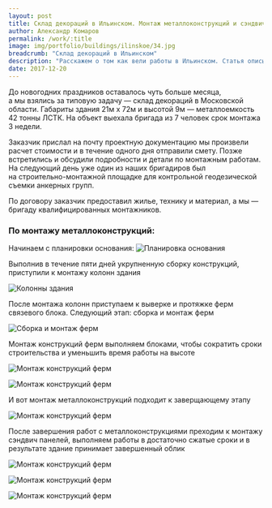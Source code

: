 ```yaml
---
layout: post
title: Склад декораций в Ильинском. Монтаж металлоконструкций и сэндвич-панелей
author: Александр Комаров
permalink: /work/:title
image: img/portfolio/buildings/ilinskoe/34.jpg
breadcrumb: "Склад декораций в Ильинском"
description: "Расскажем о том как вели работы в Ильинском. Статья описывает шаги с момента контакта с заказчиком до построенного каркаса из ЛСТК"
date: 2017-12-20
---
```


До&nbsp;новогодних праздников оставалось чуть больше месяца, а&nbsp;мы&nbsp;взялись за&nbsp;типовую задачу&nbsp;&mdash; склад декораций в&nbsp;Московской области. Габариты здания 21м х&nbsp;72м и&nbsp;высотой 9м&nbsp;&mdash; металлоемкость 42&nbsp;тонны ЛСТК. На&nbsp;объект выехала бригада из&nbsp;7&nbsp;человек срок монтажа 3&nbsp;недели.

Заказчик прислал на&nbsp;почту проектную документацию мы&nbsp;произвели расчет стоимости и&nbsp;в&nbsp;течение одного дня отправили смету. Позже встретились и&nbsp;обсудили подробности и&nbsp;детали по&nbsp;монтажным работам. На&nbsp;следующий день уже один из&nbsp;наших бригадиров был на&nbsp;строительно-монтажной площадке для контрольной геодезической съемки анкерных групп.

По&nbsp;договору заказчик предоставил жилье, технику и&nbsp;материал, а&nbsp;мы&nbsp;&mdash; бригаду квалифицированных монтажников.

### По&nbsp;монтажу металлоконструкций:
Начинаем с&nbsp;планировки основания:
![Планировка основания](img/portfolio/buildings/ilinskoe/14.jpg "Планировка основания")

Выполнив в&nbsp;течение пяти дней укрупненную сборку конструкций, приступили к&nbsp;монтажу колонн здания

![Колонны здания](img/portfolio/buildings/ilinskoe/11.jpg "Колонны здания")

После монтажа колонн приступаем к&nbsp;выверке и&nbsp;протяжке ферм связевого блока.
Следующий этап: сборка и&nbsp;монтаж ферм

![Сборка и монтаж ферм](img/portfolio/buildings/ilinskoe/15.jpg "Сборка и монтаж ферм")

Монтаж конструкций ферм выполняем блоками, чтобы сократить сроки строительства и&nbsp;уменьшить время работы на&nbsp;высоте

![Монтаж конструкций ферм](img/portfolio/buildings/ilinskoe/20.jpg "Монтаж конструкций ферм")

![Монтаж конструкций ферм](img/portfolio/buildings/ilinskoe/23.jpg "Монтаж конструкций ферм")

И вот монтаж металлоконструкций подходит к заверщающему этапу

![Монтаж конструкций ферм](img/portfolio/buildings/ilinskoe/25.jpg "Монтаж конструкций ферм")

После завершения работ с металлоконструкциями преходим к монтажу сэндвич панелей, выполняем работы в достаточно сжатые сроки и в результате здание принимает завершенный облик


![Монтаж конструкций ферм](img/portfolio/buildings/ilinskoe/34.jpg "Монтаж сэндвич панелей - склад декораций")

![Монтаж конструкций ферм](img/portfolio/buildings/ilinskoe/34-1.jpg "Монтаж сэндвич панелей - склад декораций вид сбоку")

![Монтаж конструкций ферм](img/portfolio/buildings/ilinskoe/34-2.jpg "Монтаж сэндвич панелей- склад декораций вид спереде")


